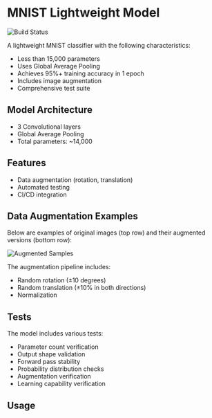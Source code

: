 # MNIST Lightweight Model

![Build Status](https://github.com/The-School-of-AI/era-s5-ram/workflows/Python%20application/badge.svg)

A lightweight MNIST classifier with the following characteristics:
- Less than 15,000 parameters
- Uses Global Average Pooling
- Achieves 95%+ training accuracy in 1 epoch
- Includes image augmentation
- Comprehensive test suite

## Model Architecture
- 3 Convolutional layers
- Global Average Pooling
- Total parameters: ~14,000

## Features
- Data augmentation (rotation, translation)
- Automated testing
- CI/CD integration

## Data Augmentation Examples
Below are examples of original images (top row) and their augmented versions (bottom row):

![Augmented Samples](images/augmented_samples.png)

The augmentation pipeline includes:
- Random rotation (±10 degrees)
- Random translation (±10% in both directions)
- Normalization

## Tests
The model includes various tests:
- Parameter count verification
- Output shape validation
- Forward pass stability
- Probability distribution checks
- Augmentation verification
- Learning capability verification

## Usage